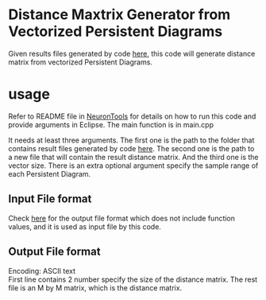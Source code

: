 # Distance Maxtrix Generator from Vectorized Persistent Diagrams
Given results files generated by code [here](https://github.com/Nevermore520/NeuronTools), this code will generate distance matrix from vectorized Persistent Diagrams.

# usage
Refer to README file in [NeuronTools](https://github.com/Nevermore520/NeuronTools) for details on how to run this code and provide arguments in Eclipse.
The main function is in main.cpp <br/>

It needs at least three arguments. The first one is the path to the folder that contains result files generated by code [here](https://github.com/Nevermore520/NeuronTools/tree/master/Java/src). The second one is the path to a new file that will contain the result distance matrix. And the third one is the vector size. There is an extra optional argument specify the sample range of each Persistent Diagram.<br/>

## Input File format
Check [here](https://github.com/Nevermore520/NeuronTools/blob/master/Java/src/README.md) for the output file format which does not include function values, and it is used as input file by this code.

## Output File format
Encoding: ASCII text<br/>
First line contains 2 number specify the size of the distance matrix.
The rest file is an M by M matrix, which is the distance matrix.
